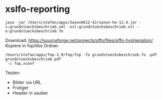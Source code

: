 # xslfo-reporting

```
java -jar /Users/stefan/apps/SaxonHE12-4J/saxon-he-12.4.jar -s:grundstuecksbeschrieb.xml -xsl:grundstuecksbeschrieb.xsl -o:grundstuecksbeschrieb.fo
```

Download: https://sourceforge.net/projects/offo/files/offo-hyphenation/ 
Kopiere in fop/libs Ordner.

```
/Users/stefan/apps/fop-2.9/fop/fop -fo grundstuecksbeschrieb.fo -pdf grundstuecksbeschrieb.pdf
 -c fop.xconf
```


Testen:

- Bilder via URL
- Frutiger
- Header in sauber
